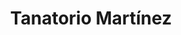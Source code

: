 ---
title: "Tanatorio Martínez"
url: /o-pedrouzo/tanatorio-martinez/
shop: directores de funerarias
---